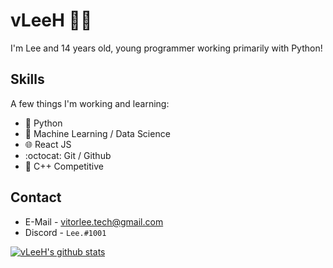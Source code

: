 # vLeeH 👨‍💻 
I'm Lee and 14 years old, young programmer working primarily with Python!

## Skills 
A few things I'm working and learning:
- 🐍 Python 
- 🤖 Machine Learning  /  Data Science
- 🌐 React JS
- :octocat: Git / Github
- 🔧 C++ Competitive 

## Contact 
- E-Mail - <a>vitorlee.tech@gmail.com</a> 
- Discord - `Lee.#1001` <br>

[![vLeeH's github stats](https://github-readme-stats.vercel.app/api?username=vLeeH&theme=jolly&layout=compact)](https://github.com/vLeeH/)
<br>

